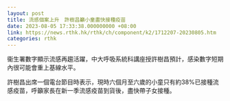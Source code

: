 ```yaml
---
layout: post
title: 流感個案上升　許樹昌籲小童盡快接種疫苗
date: 2023-08-05 17:33:38.000000000 +08:00
link: https://news.rthk.hk/rthk/ch/component/k2/1712207-20230805.htm
categories: rthk
---
```


衞生署數字顯示流感再趨活躍，中大呼吸系統科講座授許樹昌預計，感染數字短期內很可能會重上基線水平。

許樹昌出席一個電台節目時表示，現時六個月至六歲的小童只有約38%已接種流感疫苗，呼籲家長在新一季流感疫苗到貨後，盡快帶子女接種。
